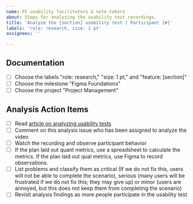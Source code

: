 ```yaml
---
name: FF usability facilitators & note-takers
about: Steps for analyzing the usability test recordings.
title: 'Analyze the [section] usability test | Participant [#]'
labels: 'role: research, size: 1 pt'
assignees: ''

---
```

## Documentation

- [ ] Choose the labels "role: research," "size: 1 pt," and "feature: [section]"
- [ ] Choose the milestone "Figma Foundations"
- [ ] Choose the project "Project Management"

## Analysis Action Items
- [ ] Read [article on analyzing usability tests](https://www.usability.gov/how-to-and-tools/methods/reporting-usability-test-results.html)
- [ ] Comment on this analysis issue who has been assigned to analyze the video
- [ ] Watch the recording and observe participant behavior
- [ ] If the plan laid out quant metrics, use a spreadsheet to calculate the metrics. If the plan laid out qual metrics, use Figma to record observations.
- [ ] List problems and classify them as critical (If we do not fix this, users will not be able to complete the scenario), serious (many users will be frustrated if we do not fix this; they may give up) or minor (users are annoyed, but this does not keep them from completing the scenario)
- [ ] Revisit analysis findings as more people participate in the usability test
